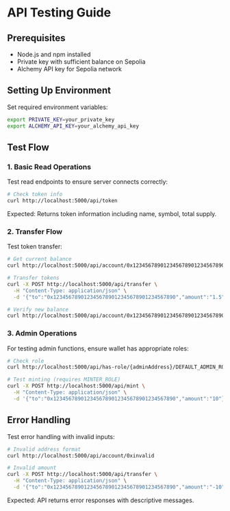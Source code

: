 # API Testing Guide

## Prerequisites

- Node.js and npm installed
- Private key with sufficient balance on Sepolia
- Alchemy API key for Sepolia network

## Setting Up Environment

Set required environment variables:

```bash
export PRIVATE_KEY=your_private_key
export ALCHEMY_API_KEY=your_alchemy_api_key
```

## Test Flow

### 1. Basic Read Operations

Test read endpoints to ensure server connects correctly:

```bash
# Check token info
curl http://localhost:5000/api/token
```

Expected: Returns token information including name, symbol, total supply.

### 2. Transfer Flow

Test token transfer:

```bash
# Get current balance
curl http://localhost:5000/api/account/0x1234567890123456789012345678901234567890

# Transfer tokens
curl -X POST http://localhost:5000/api/transfer \
  -H "Content-Type: application/json" \
  -d '{"to":"0x1234567890123456789012345678901234567890","amount":"1.5"}'

# Verify new balance
curl http://localhost:5000/api/account/0x1234567890123456789012345678901234567890
```

### 3. Admin Operations

For testing admin functions, ensure wallet has appropriate roles:

```bash
# Check role
curl http://localhost:5000/api/has-role/{adminAddress}/DEFAULT_ADMIN_ROLE

# Test minting (requires MINTER_ROLE)
curl -X POST http://localhost:5000/api/mint \
  -H "Content-Type: application/json" \
  -d '{"to":"0x1234567890123456789012345678901234567890","amount":"10"}'
```

## Error Handling

Test error handling with invalid inputs:

```bash
# Invalid address format
curl http://localhost:5000/api/account/0xinvalid

# Invalid amount
curl -X POST http://localhost:5000/api/transfer \
  -H "Content-Type: application/json" \
  -d '{"to":"0x1234567890123456789012345678901234567890","amount":"-10"}'
```

Expected: API returns error responses with descriptive messages.